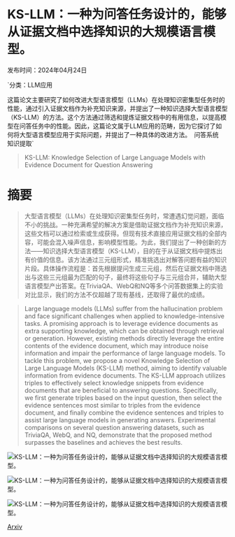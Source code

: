 # KS-LLM：一种为问答任务设计的，能够从证据文档中选择知识的大规模语言模型。

发布时间：2024年04月24日

`分类：LLM应用

这篇论文主要研究了如何改进大型语言模型（LLMs）在处理知识密集型任务时的性能，通过引入证据文档作为补充知识来源，并提出了一种知识选择大型语言模型（KS-LLM）的方法。这个方法通过筛选和提炼证据文档中的有用信息，以提高模型在问答任务中的性能。因此，这篇论文属于LLM应用的范畴，因为它探讨了如何将大型语言模型应用于实际问题，并提出了一种具体的改进方法。` `问答系统` `知识提取`

> KS-LLM: Knowledge Selection of Large Language Models with Evidence Document for Question Answering

# 摘要

> 大型语言模型（LLMs）在处理知识密集型任务时，常遭遇幻觉问题，面临不小的挑战。一种充满希望的解决方案是借助证据文档作为补充知识来源，这些文档可以通过检索或生成获得。但现有技术直接应用证据文档的全部内容，可能会混入噪声信息，影响模型性能。为此，我们提出了一种创新的方法——知识选择大型语言模型（KS-LLM），目的在于从证据文档中提炼出有价值的信息。该方法通过三元组形式，精准挑选出对解答问题有益的知识片段。具体操作流程是：首先根据提问生成三元组，然后在证据文档中筛选出与这些三元组最为匹配的句子，最终将这些句子与三元组合并，辅助大型语言模型产出答案。在TriviaQA、WebQ和NQ等多个问答数据集上的实验对比显示，我们的方法不仅超越了现有基线，还取得了最优的成绩。

> Large language models (LLMs) suffer from the hallucination problem and face significant challenges when applied to knowledge-intensive tasks. A promising approach is to leverage evidence documents as extra supporting knowledge, which can be obtained through retrieval or generation. However, existing methods directly leverage the entire contents of the evidence document, which may introduce noise information and impair the performance of large language models. To tackle this problem, we propose a novel Knowledge Selection of Large Language Models (KS-LLM) method, aiming to identify valuable information from evidence documents. The KS-LLM approach utilizes triples to effectively select knowledge snippets from evidence documents that are beneficial to answering questions. Specifically, we first generate triples based on the input question, then select the evidence sentences most similar to triples from the evidence document, and finally combine the evidence sentences and triples to assist large language models in generating answers. Experimental comparisons on several question answering datasets, such as TriviaQA, WebQ, and NQ, demonstrate that the proposed method surpasses the baselines and achieves the best results.

![KS-LLM：一种为问答任务设计的，能够从证据文档中选择知识的大规模语言模型。](../../../paper_images/2404.15660/x1.png)

![KS-LLM：一种为问答任务设计的，能够从证据文档中选择知识的大规模语言模型。](../../../paper_images/2404.15660/Figure_2.jpg)

![KS-LLM：一种为问答任务设计的，能够从证据文档中选择知识的大规模语言模型。](../../../paper_images/2404.15660/Figure_3.png)

[Arxiv](https://arxiv.org/abs/2404.15660)